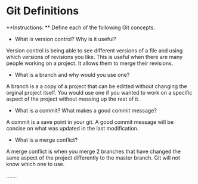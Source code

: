# Git Definitions

**Instructions: ** Define each of the following Git concepts.

* What is version control?  Why is it useful?

Version control is being able to see different versions of a file and using which versions of revisions you like. This is useful when there are many people working on a project. It allows them to merge their revisions.

* What is a branch and why would you use one?

A branch is a a copy of a project that can be editted without changing the orginal project itself. You would use one if you wanted to work on a specific aspect of the project without messing up the rest of it.

* What is a commit? What makes a good commit message?

A commit is a save point in your git. A good commit message will be concise on what was updated in the last modification.

* What is a merge conflict?

A merge conflict is when you merge 2 branches that have changed the same aspect of the project differently to the master branch. Git will not know which one to use.

.......